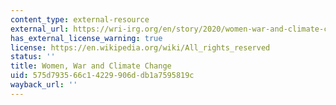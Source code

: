 ```yaml
---
content_type: external-resource
external_url: https://wri-irg.org/en/story/2020/women-war-and-climate-change
has_external_license_warning: true
license: https://en.wikipedia.org/wiki/All_rights_reserved
status: ''
title: Women, War and Climate Change
uid: 575d7935-66c1-4229-906d-db1a7595819c
wayback_url: ''
---
```

